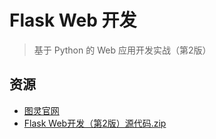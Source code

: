 # Flask Web 开发

> 基于 Python 的 Web 应用开发实战（第2版）

## 资源

- [图灵官网](https://www.ituring.com.cn/book/2463)
- [Flask Web开发（第2版）源代码.zip](https://github.com/Huang-Libo/image-hosting/raw/master/Files/Flask%20Web%E5%BC%80%E5%8F%91%EF%BC%88%E7%AC%AC2%E7%89%88%EF%BC%89%E6%BA%90%E4%BB%A3%E7%A0%81.zip)

